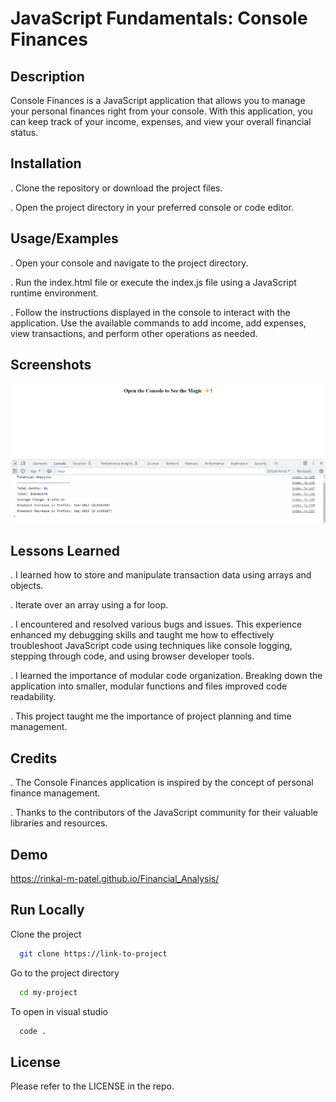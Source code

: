
# JavaScript Fundamentals: Console Finances




## Description

Console Finances is a JavaScript application that allows you to manage your personal finances right from your console. With this application, you can keep track of your income, expenses, and view your overall financial status.


## Installation

. Clone the repository or download the project files.

. Open the project directory in your preferred console or code editor.
    
## Usage/Examples

. Open your console and navigate to the project directory.

. Run the index.html file or execute the index.js file using a JavaScript runtime environment.

. Follow the instructions displayed in the console to interact with the application.
Use the available commands to add income, add expenses, view transactions, and perform other operations as needed.
## Screenshots

![Console Finance](./images/data1.png)



## Lessons Learned

. I learned how to store and manipulate transaction data using arrays and objects.

. Iterate over an array using a for loop.

. I encountered and resolved various bugs and issues. This experience enhanced my debugging skills and taught me how to effectively troubleshoot JavaScript code using techniques like console logging, stepping through code, and using browser developer tools.

. I learned the importance of modular code organization. Breaking down the application into smaller, modular functions and files improved code readability.

. This project taught me the importance of project planning and time management.


## Credits

. The Console Finances application is inspired by the concept of personal finance management.

. Thanks to the contributors of the JavaScript community for their valuable libraries and resources.



## Demo

https://rinkal-m-patel.github.io/Financial_Analysis/


## Run Locally

Clone the project

```bash
  git clone https://link-to-project
```

Go to the project directory

```bash
  cd my-project
```

To open in visual studio

```bash
  code .
```



## License

Please refer to the LICENSE in the repo.

